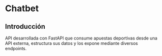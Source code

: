 # Chatbet

## Introducción

API desarrollada con FastAPI que consume apuestas deportivas desde una API externa, estructura sus datos y los expone mediante diversos endpoints.